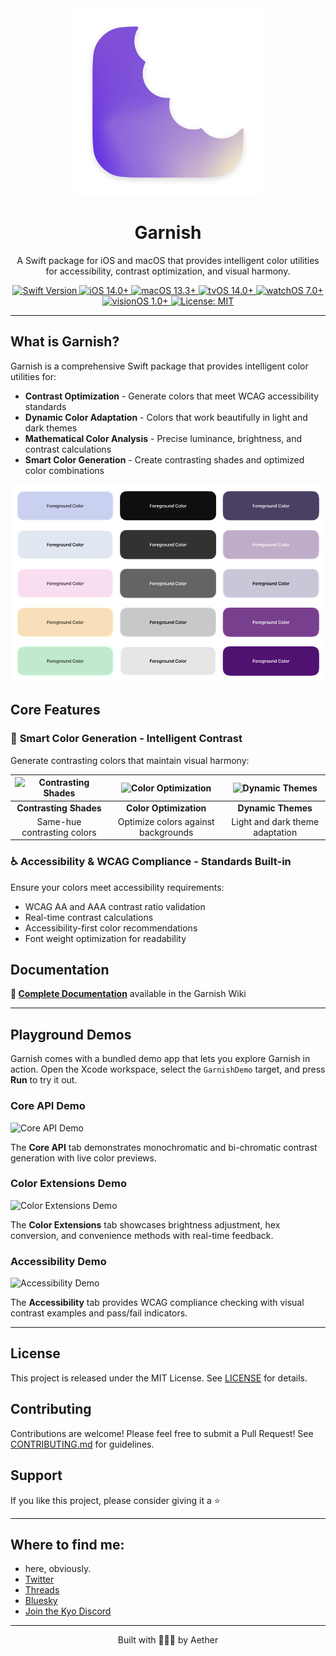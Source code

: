 <div align="center">
  <img width="300" height="300" src="/assets/icon.png" alt="Garnish Logo">
  <h1><b>Garnish</b></h1>
  <p>A Swift package for iOS and macOS that provides intelligent color utilities for accessibility, contrast optimization, and visual harmony.</p>
</div>

<div align="center">
  <a href="https://swift.org">
    <img src="https://img.shields.io/badge/Swift-5.9-orange.svg" alt="Swift Version">
  </a>
  <a href="https://www.apple.com/ios/">
    <img src="https://img.shields.io/badge/iOS-14.0%2B-blue.svg" alt="iOS 14.0+">
  </a>  
  <a href="https://www.apple.com/macos/">
    <img src="https://img.shields.io/badge/macOS-13.3%2B-blue.svg" alt="macOS 13.3+">
  </a>
  <a href="https://www.apple.com/tvos/">
    <img src="https://img.shields.io/badge/tvOS-14.0%2B-blue.svg" alt="tvOS 14.0+">
  </a>
  <a href="https://www.apple.com/watchos/">
    <img src="https://img.shields.io/badge/watchOS-7.0%2B-blue.svg" alt="watchOS 7.0+">
  </a>
  <a href="https://www.apple.com/visionos/">
    <img src="https://img.shields.io/badge/visionOS-1.0%2B-blue.svg" alt="visionOS 1.0+">
  </a>
  <a href="LICENSE">
    <img src="https://img.shields.io/badge/License-MIT-green.svg" alt="License: MIT">
  </a>
</div>

---


## **What is Garnish?**

Garnish is a comprehensive Swift package that provides intelligent color utilities for:
- **Contrast Optimization** - Generate colors that meet WCAG accessibility standards
- **Dynamic Color Adaptation** - Colors that work beautifully in light and dark themes
- **Mathematical Color Analysis** - Precise luminance, brightness, and contrast calculations
- **Smart Color Generation** - Create contrasting shades and optimized color combinations

![Color examples showing various background colors with optimized foreground text](assets/example1.png)

## **Core Features**

### 🎨 **Smart Color Generation** - Intelligent Contrast
Generate contrasting colors that maintain visual harmony:

| ![Contrasting Shades](assets/contrastingShades.png) | ![Color Optimization](assets/colorOptimization.png) | ![Dynamic Themes](assets/dynamicThemes.png) |
|:---:|:---:|:---:|
| **Contrasting Shades** | **Color Optimization** | **Dynamic Themes** |
| Same-hue contrasting colors | Optimize colors against backgrounds | Light and dark theme adaptation |

### ♿ **Accessibility & WCAG Compliance** - Standards Built-in
Ensure your colors meet accessibility requirements:
- WCAG AA and AAA contrast ratio validation
- Real-time contrast calculations
- Accessibility-first color recommendations
- Font weight optimization for readability

## **Documentation**

**📖 [Complete Documentation](https://github.com/Aeastr/Garnish/wiki)** available in the Garnish Wiki

---

## Playground Demos

Garnish comes with a bundled demo app that lets you explore Garnish in action. Open the Xcode workspace, select the `GarnishDemo` target, and press **Run** to try it out.

### Core API Demo

![Core API Demo](assets/CoreAPIDemo.png)

The **Core API** tab demonstrates monochromatic and bi-chromatic contrast generation with live color previews.

### Color Extensions Demo

![Color Extensions Demo](assets/ColorExtensionsDemo.png)

The **Color Extensions** tab showcases brightness adjustment, hex conversion, and convenience methods with real-time feedback.

### Accessibility Demo

![Accessibility Demo](assets/AccessibilityDemo.png)

The **Accessibility** tab provides WCAG compliance checking with visual contrast examples and pass/fail indicators.

---

## License

This project is released under the MIT License. See [LICENSE](LICENSE) for details.

## Contributing

Contributions are welcome! Please feel free to submit a Pull Request! See [CONTRIBUTING.md](CONTRIBUTING.md) for guidelines.

## Support

If you like this project, please consider giving it a ⭐️

---

## Where to find me:  
- here, obviously.  
- [Twitter](https://x.com/AetherAurelia)  
- [Threads](https://www.threads.net/@aetheraurelia)  
- [Bluesky](https://bsky.app/profile/aethers.world)  
- [Join the Kyo Discord](https://discord.gg/6NHhAvwbXV)

---

<p align="center">Built with 🍏🎨🌈 by Aether</p>